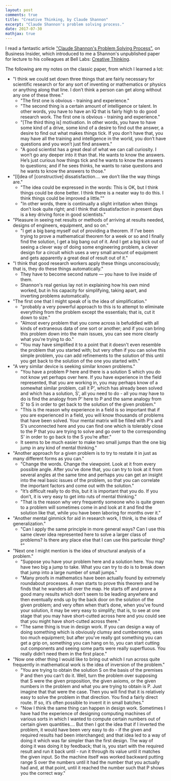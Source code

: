 ```yaml
---
layout: post
comments: true
title: "Creative Thinking, by Claude Shannon"
excerpt: "Claude Shannon's problem solving process."
date: 2017-07-30
mathjax: true
---
```


I read a fantastic article ["Claude Shannon's Problem Solving Process"](http://www.businessinsider.com/engineer-claude-shannon-problem-solving-process-2017-7), on Business Insider, which introduced to me a Shannon's unpublished paper for lecture to his colleagues at Bell Labs: [Creative Thinking](http://www1.ece.neu.edu/~naderi/Claude%20Shannon.html). 

The following are my notes on the classic paper, from which I learned a lot:

- "I think we could set down three things that are fairly necessary for scientific research or for any sort of inventing or mathematics or physics or anything along that line. I don’t think a person can get along without any one of these three."
  * "The first one is obvious - training and experience."
  * "The second thing is a certain amount of intelligence or talent. In other words, you have to have an IQ that is fairly high to do good research work.
  The first one is obvious - training and experience."
  * "[The third thing is] motivation. In other words, you have to have some kind of a drive, some kind of a desire to find out the answer, a desire to find out what makes things tick. If you don’t have that, you may have all the training and intelligence in the world, you don’t have questions and you won’t just find answers."
  * "A good scientist has a great deal of what we can call curiosity. I won’t go any deeper into it than that. He wants to know the answers. He’s just curious how things tick and he wants to know the answers to questions; and if he sees thinks, he wants to raise questions and he wants to know the answers to those."
- "[I]dea of [constructive] dissatisfaction.... we don’t like the way things are."
  * "The idea could be expressed in the words: This is OK, but I think things could be done better. I think there is a neater way to do this. I think things could be improved a little."" 
  * "In other words, there is continually a slight irritation when things don’t look quite right; and I think that dissatisfaction in present days is a key driving force in good scientists."
- "Pleasure in seeing net results or methods of arriving at results needed, designs of engineers, equipment, and so on."
  * "I get a big bang myself out of providing a theorem. If I’ve been trying to prove a mathematical theorem for a week or so and I finally find the solution, I get a big bang out of it. And I get a big kick out of seeing a clever way of doing some engineering problem, a clever design for a circuit which uses a very small amount of equipment and gets apparently a great deal of result out of it."
- "I think that good research workers apply these things unconsciously; that is, they do these things automatically."
  * They have to become second nature — you have to live inside of them. 
  * Shannon's real genius lay not in explaining how his own mind worked, but in his capacity for simplifying, taking apart, and inverting problems automatically.
- "The first one that I might speak of is the idea of simplification."
  * "probably a very powerful approach to this is to attempt to eliminate everything from the problem except the essentials; that is, cut it down to size."
  * "Almost every problem that you come across is befuddled with all kinds of extraneous data of one sort or another; and if you can bring this problem down into the main issues, you can see more clearly what you're trying to do."
  * "You may have simplified it to a point that it doesn't even resemble the problem that you started with; but very often if you can solve this simple problem, you can add refinements to the solution of this until you get back to the solution of the one you started with."
- "A very similar device is seeking similar known problems."
  * "You have a problem P here and there is a solution S which you do not know yet perhaps over here. If you have experience in the field represented, that you are working in, you may perhaps know of a somewhat similar problem, call it P', which has already been solved and which has a solution, S', all you need to do - all you may have to do is find the analogy from P' here to P and the same analogy from S' to S in order to get back to the solution of the given problem."
  * "This is the reason why experience in a field is so important that if you are experienced in a field, you will know thousands of problems that have been solved. Your mental matrix will be filled with P's and S's unconnected here and you can find one which is tolerably close to the P that you are trying to solve and go over to the corresponding S' in order to go back to the S you’re after."
  * It seems to be much easier to make two small jumps than the one big jump in any kind of mental thinking."
- "Another approach for a given problem is to try to restate it in just as many different forms as you can."
  * "Change the words. Change the viewpoint. Look at it from every possible angle. After you’ve done that, you can try to look at it from several angles at the same time and perhaps you can get an insight into the real basic issues of the problem, so that you can correlate the important factors and come out with the solution." 
  * "It’s difficult really to do this, but it is important that you do. If you don’t, it is very easy to get into ruts of mental thinking."
  * "That is the reason why very frequently someone who is quite green to a problem will sometimes come in and look at it and find the solution like that, while you have been laboring for months over it."
- "Another mental gimmick for aid in research work, I think, is the idea of generalization."
  * "Can I apply the same principle in more general ways? Can I use this same clever idea represented here to solve a larger class of problems? Is there any place else that I can use this particular thing?°"
- "Next one I might mention is the idea of structural analysis of a problem."
  * "Suppose you have your problem here and a solution here. You may have two big a jump to take. What you can try to do is to break down that jump into a large number of small jumps."
  * "Many proofs in mathematics have been actually found by extremely roundabout processes. A man starts to prove this theorem and he finds that he wanders all over the map. He starts off and prove a good many results which don’t seem to be leading anywhere and then eventually ends up by the back door on the solution of the given problem; and very often when that’s done, when you’ve found your solution, it may be very easy to simplify; that is, to see at one stage that you may have short-cutted across here and you could see that you might have short-cutted across there." 
  * "The same thing is true in design work. If you can design a way of doing something which is obviously clumsy and cumbersome, uses too much equipment; but after you’ve really got something you can get a grip on, something you can hang on to, you can start cutting out components and seeing some parts were really superfluous. You really didn’t need them in the first place."
- "Now one other thing I would like to bring out which I run across quite frequently in mathematical work is the idea of inversion of the problem."
  * "You are trying to obtain the solution S on the basis of the premises P and then you can’t do it. Well, turn the problem over supposing that S were the given proposition, the given axioms, or the given numbers in the problem and what you are trying to obtain is P. Just imagine that that were the case. Then you will find that it is relatively easy to solve the problem in that direction. You find a fairly direct route. If so, it’s often possible to invent it in small batches."
  * "Now I think the same thing can happen in design work. Sometimes I have had the experience of designing computing machines of various sorts in which I wanted to compute certain numbers out of certain given quantities.... But then I got the idea that if I inverted the problem, it would have been very easy to do - if the given and required results had been interchanged; and that idea led to a way of doing it which was far simpler than the first design. The way of doing it was doing it by feedback; that is, you start with the required result and run it back until - run it through its value until it matches the given input. So the machine itself was worked backward putting range S over the numbers until it had the number that you actually had and, at that point, until it reached the number such that P shows you the correct way."
